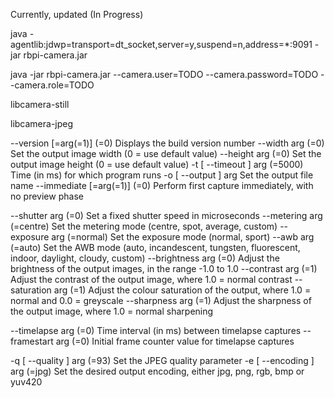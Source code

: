 Currently, updated (In Progress)


java -agentlib:jdwp=transport=dt_socket,server=y,suspend=n,address=*:9091 -jar rbpi-camera.jar

java -jar rbpi-camera.jar --camera.user=TODO --camera.password=TODO --camera.role=TODO

libcamera-still

libcamera-jpeg

--version [=arg(=1)] (=0)             Displays the build version number
--width arg (=0)                      Set the output image width (0 = use default value)
--height arg (=0)                     Set the output image height (0 = use default value)
-t [ --timeout ] arg (=5000)          Time (in ms) for which program runs
-o [ --output ] arg                   Set the output file name
--immediate [=arg(=1)] (=0)           Perform first capture immediately, with no preview phase

--shutter arg (=0)                    Set a fixed shutter speed in microseconds
--metering arg (=centre)              Set the metering mode (centre, spot, average, custom)
--exposure arg (=normal)              Set the exposure mode (normal, sport)
--awb arg (=auto)                     Set the AWB mode (auto, incandescent, tungsten, fluorescent, indoor, daylight,
cloudy, custom)
--brightness arg (=0)                 Adjust the brightness of the output images, in the range -1.0 to 1.0
--contrast arg (=1)                   Adjust the contrast of the output image, where 1.0 = normal contrast
--saturation arg (=1)                 Adjust the colour saturation of the output, where 1.0 = normal and 0.0 =
greyscale
--sharpness arg (=1)                  Adjust the sharpness of the output image, where 1.0 = normal sharpening

--timelapse arg (=0)                  Time interval (in ms) between timelapse captures
--framestart arg (=0)                 Initial frame counter value for timelapse captures

-q [ --quality ] arg (=93)            Set the JPEG quality parameter
-e [ --encoding ] arg (=jpg)          Set the desired output encoding, either jpg, png, rgb, bmp or yuv420

